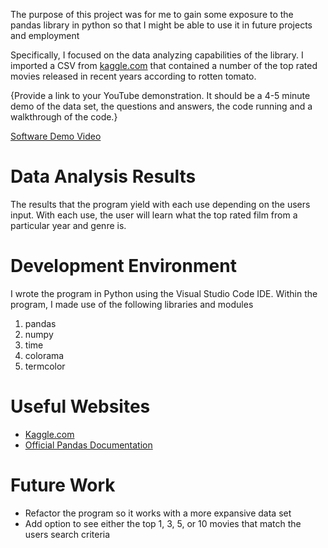 The purpose of this project was for me to gain some exposure to the pandas library in python so that I might be able to use it in future projects and employment

Specifically, I focused on the data analyzing capabilities of the library. I imported a CSV from [kaggle.com](https://www.kaggle.com/datasets/stefanoleone992/rotten-tomatoes-movies-and-critic-reviews-dataset?select=rotten_tomatoes_movies.csv) that contained a number of the top rated movies released in recent years according to rotten tomato.

{Provide a link to your YouTube demonstration.  It should be a 4-5 minute demo of the data set, the questions and answers, the code running and a walkthrough of the code.}

[Software Demo Video](https://youtu.be/iefpBShk77A)

# Data Analysis Results

The results that the program yield with each use depending on the users input. With each use, the user will learn what the top rated film from a particular year and genre is.

# Development Environment

I wrote the program in Python using the Visual Studio Code IDE. Within the program, I made use of the following libraries and modules
1. pandas
2. numpy
3. time
4. colorama
5. termcolor

# Useful Websites

* [Kaggle.com](https://www.kaggle.com/datasets)
* [Official Pandas Documentation](https://pandas.pydata.org/docs/)

# Future Work

* Refactor the program so it works with a more expansive data set
* Add option to see either the top 1, 3, 5, or 10 movies that match the users search criteria
